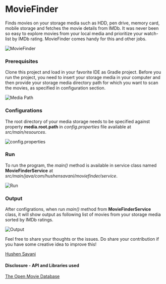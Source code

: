 # MovieFinder
Finds movies on your storage media such as HDD, pen drive, memory card, mobile storage and fetches the movie details from IMDb. It was never been so easy to explore movies from your local media and prioritize your watch-list by IMDb rating. MovieFinder comes handy for this and other jobs.

![MovieFinder](https://cloud.githubusercontent.com/assets/1409894/21982369/fde7245c-dc11-11e6-89e5-f381734f2675.png)

### Prerequisites
Clone this project and load in your favorite IDE as Gradle project. Before you run the project, you need to insert your storage media in your computer and then provide your storage media directory path for which you want to scan the movies, as specified in configuration section.

![Media Path](https://cloud.githubusercontent.com/assets/1409894/21981996/377d2970-dc10-11e6-8c2c-1b82045b54cc.png)

### Configurations
The root directory of your media storage needs to be specified against property **media.root.path** in *config.properties* file available at *src/main/resources*.

![config.properties](https://cloud.githubusercontent.com/assets/1409894/21966239/e9669d9a-db95-11e6-8563-b83690f816dd.png)

### Run
To run the program, the *main()* method is available in service class named **MovieFinderService** at *src/main/java/com/hushensavani/moviefinder/service*. 

![Run](https://cloud.githubusercontent.com/assets/1409894/21966269/92c6d012-db96-11e6-9712-c0147ccc56b7.png)

### Output
After configrations, when run *main()* method from **MovieFinderService** class, it will show output as following list of movies from your storage media sorted by IMDb ratings.

![Output](https://cloud.githubusercontent.com/assets/1409894/21990697/c7ee66fc-dc35-11e6-8d49-4eb96df8a4e9.png)

Feel free to share your thoughts or the issues. Do share your contribution if you have some creative idea to improve this!

[Hushen Savani](mailto:husen.savani1@gmail.com)

#### Disclosure - API and Libraries used
[The Open Movie Database](http://www.omdbapi.com/)
